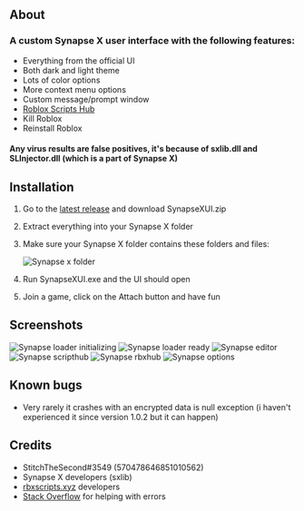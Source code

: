 ## About
### A custom Synapse X user interface with the following features:
- Everything from the official UI
- Both dark and light theme
- Lots of color options
- More context menu options
- Custom message/prompt window
- [Roblox Scripts Hub](https://rbxscripts.xyz/)
- Kill Roblox
- Reinstall Roblox

#### Any virus results are false positives, it's because of sxlib.dll and SLInjector.dll (which is a part of Synapse X)

## Installation
1. Go to the [latest release](https://github.com/casperb123/SynapseXUI/releases/latest) and download SynapseXUI.zip
2. Extract everything into your Synapse X folder
3. Make sure your Synapse X folder contains these folders and files:

    ![Synapse x folder](https://user-images.githubusercontent.com/42714453/140601088-875d6cbd-ad6d-41fb-bcfe-06ae5a4232b5.png)
    
4. Run SynapseXUI.exe and the UI should open
5. Join a game, click on the Attach button and have fun

## Screenshots
![Synapse loader initializing](https://user-images.githubusercontent.com/42714453/138700720-5b2bec2b-b3fb-498d-bf32-d8b20c60e94e.png)
![Synapse loader ready](https://user-images.githubusercontent.com/42714453/138700742-446dc4c2-72fd-4c16-8538-23b30dfcb1b3.png)
![Synapse editor](https://user-images.githubusercontent.com/42714453/138700790-053fa87f-eff4-4bc3-b9ed-2375ca751f1a.png)
![Synapse scripthub](https://user-images.githubusercontent.com/42714453/138700828-e4a6daed-a4ff-4b3f-9d90-670b4c86c356.png)
![Synapse rbxhub](https://user-images.githubusercontent.com/42714453/138700857-cb1b646c-3c5b-4279-859a-b1fb7712a926.png)
![Synapse options](https://user-images.githubusercontent.com/42714453/138700881-f83e3994-989a-4a07-8650-c5c8299e85f3.png)

## Known bugs
- Very rarely it crashes with an encrypted data is null exception (i haven't experienced it since version 1.0.2 but it can happen)

## Credits
- StitchTheSecond#3549 (570478646851010562)
- Synapse X developers (sxlib)
- [rbxscripts.xyz](https://rbxscripts.xyz/) developers
- [Stack Overflow](https://stackoverflow.com) for helping with errors
